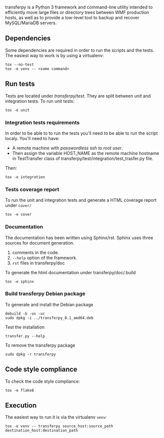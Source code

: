 transferpy is a Python 3 framework and command-line utility intended to efficiently move large files or directory trees between WMF production hosts, as well as to provide a low-level tool to backup and recover MySQL/MariaDB servers.

## Dependencies

Some dependencies are required in order to run the scripts and the tests. The easiest way to work is by using a virtualenv:

```
tox --no-test
tox -e venv -- <some command>
```

## Run tests

Tests are located under *transferpy/test*. They are split between unit and integration tests. To run unit tests:

```
tox -e unit
```

### Integration tests requirements

In order to be able to to run the tests you'll need to be able to run the script localy. You'll need to have:
* A remote machine with *passwordless ssh to root user*.
* Then assign the variable HOST\_NAME as the remote machine hostname in TestTransfer class of transferpy/test/integration/test\_trasfer.py file.

Then:
```
tox -e integration
```

### Tests coverage report

To run the unit and integration tests and generate a HTML coverage report under `cover/`

```
tox -e cover
```

### Documentation

The documentation has been written using Sphinx/rst. Sphinx uses three sources for document generation.

1. comments in the code.
2. `--help` option of the framework.
3. `rst` files in transferpy/doc

To generate the html documentation under transferpy/doc/.build

```
tox -e sphinx
```

### Build transferpy Debian package

To generate and install the Debian package

```
debuild -b -us -uc
sudo dpkg -i ../transferpy_0.1_amd64.deb
```

Test the installation

```
transfer.py --help
```

To remove the transferpy package

```
sudo dpkg -r transferpy
```

## Code style compliance

To check the code style compliance:

```
tox -e flake8
```

## Execution

The easiest way to run it is via the virtualenv `venv`:
```
tox -e venv -- transferpy source_host:source_path destination_host:destination_path
```
